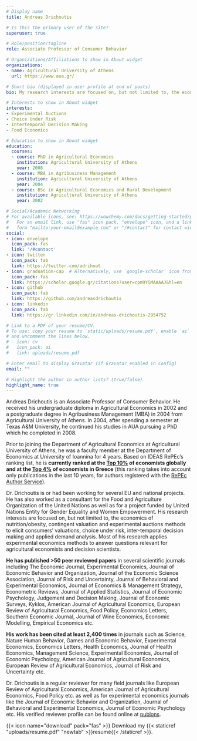 ```yaml
---
# Display name
title: Andreas Drichoutis

# Is this the primary user of the site?
superuser: true

# Role/position/tagline
role: Associate Professor of Consumer Behavior

# Organizations/Affiliations to show in About widget
organizations:
- name: Agricultural University of Athens
  url: https://www.aua.gr/

# Short bio (displayed in user profile at end of posts)
bio: My research interests are focused on, but not limited to, the economics of nutrition/obesity, contingent valuation and experimental auctions methods to elicit consumers’ valuations, choice under risk, inter-temporal decision making and applied demand analysis. Most of my research applies experimental economics methods to answer questions relevant for agricultural economists and decision scientists.

# Interests to show in About widget
interests:
- Experimental Auctions
- Choice Under Risk 
- Intertemporal Decision Making
- Food Economics

# Education to show in About widget
education:
  courses:
  - course: PhD in Agricultural Economics
    institution: Agricultural University of Athens
    year: 2008
  - course: MBA in Agribusiness Management
    institution: Agricultural University of Athens
    year: 2004
  - course: BSc in Agricultural Economics and Rural Development
    institution: Agricultural University of Athens
    year: 2002

# Social/Academic Networking
# For available icons, see: https://wowchemy.com/docs/getting-started/page-builder/#icons
#   For an email link, use "fas" icon pack, "envelope" icon, and a link in the
#   form "mailto:your-email@example.com" or "/#contact" for contact widget.
social:
- icon: envelope
  icon_pack: fas
  link: '/#contact'
- icon: twitter
  icon_pack: fab
  link: https://twitter.com/adrihout
- icon: graduation-cap  # Alternatively, use `google-scholar` icon from `ai` icon pack
  icon_pack: fas
  link: https://scholar.google.gr/citations?user=cpm9YSMAAAAJ&hl=en
- icon: github
  icon_pack: fab
  link: https://github.com/andreasdrichoutis
- icon: linkedin
  icon_pack: fab
  link: https://gr.linkedin.com/in/andreas-drichoutis-2954752

# Link to a PDF of your resume/CV.
# To use: copy your resume to `static/uploads/resume.pdf`, enable `ai` icons in `params.toml`, 
# and uncomment the lines below.
# - icon: cv
#   icon_pack: ai
#   link: uploads/resume.pdf

# Enter email to display Gravatar (if Gravatar enabled in Config)
email: ""

# Highlight the author in author lists? (true/false)
highlight_name: true
---
```


Andreas Drichoutis is an Associate Professor of Consumer Behavior. He received his undergraduate diploma in Agricultural Economics in 2002 and a postgraduate degree in Agribusiness Management (MBA) in 2004 from Agricultural University of Athens. In 2004, after spending a semester at Texas A&M University, he continued his studies in AUA pursuing a PhD which he completed in 2008.

Prior to joining the Department of Agricultural Economics at Agricultural University of Athens, he was a faculty member at the Department of Economics at University of Ioannina for 4 years. Based on IDEAS RePEc’s ranking list, he is **currently ranked at the [Top 10%](https://ideas.repec.org/top/top.person.alldetail10.html) of economists globally  and at the [Top 4%](https://ideas.repec.org/top/top.greece.html#authors10) of economists in Greece** (this ranking takes into account only publications in the last 10 years, for authors registered with the [RePEc Author Service](http://authors.repec.org/)).

Dr. Drichoutis is or had been working for several EU and national projects. He has also worked as a consultant for the Food and Agriculture Organization of the United Nations as well as for a project funded by United Nations Entity for Gender Equality and Women Empowerment. His research interests are focused on, but not limited to, the economics of nutrition/obesity, contingent valuation and experimental auctions methods to elicit consumers’ valuations, choice under risk, inter-temporal decision making and applied demand analysis. Most of his research applies experimental economics methods to answer questions relevant for agricultural economists and decision scientists.

**He has published >50 peer reviewed papers** in several scientific journals including  The Economic Journal, Experimental Economics, Journal of Economic Behavior and Organization, Journal of the Economic Science Association, Journal of Risk and Uncertainty, Journal of Behavioral and Experimental Economics, Journal of Economics & Management Strategy, Econometric Reviews, Journal of Applied Statistics, Journal of Economic Psychology, Judgement and Decision Making, Journal of Economic Surveys, Kyklos, American Journal of Agricultural Economics, European Review of Agricultural Economics, Food Policy, Economics Letters, Southern Economic Journal, Journal of Wine Economics, Economic Modelling, Empirical Economics  etc.

**His work has been cited at least 2,400 times** in journals such as Science, Nature Human Behavior, Games and Economic Behavior, Experimental Economics, Economics Letters, Health Economics, Journal of Health Economics, Management Science, Experimental Economics, Journal of Economic Psychology, American Journal of Agricultural Economics, European Review of Agricultural Economics, Journal of Risk and Uncertainty etc.

Dr. Drichoutis is a regular reviewer for many field journals like European Review of Agricultural Economics, American Journal of Agricultural Economics, Food Policy etc. as well as for experimental economics journals like the Journal of Economic Behavior and Organization, Journal of Behavioral and Experimental Economics, Journal of Economic Psychology etc. His verified reviewer profile can be found online at [publons](https://publons.com/author/588377/andreas-drichoutis#profile).

{{< icon name="download" pack="fas" >}} Download my {{< staticref "uploads/resume.pdf" "newtab" >}}resumé{{< /staticref >}}.
